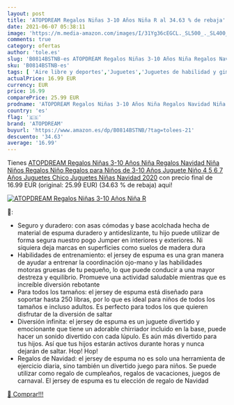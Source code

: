 ```yaml
---
layout: post
title: 'ATOPDREAM Regalos Niñas 3-10 Años Niña R al 34.63 % de rebaja'
date: 2021-06-07 05:38:11
image: 'https://m.media-amazon.com/images/I/31Yg36cEGCL._SL500_._SL400_.jpg'
comments: true
category: ofertas
author: 'tole.es'
slug: 'B0814BSTNB-es ATOPDREAM Regalos Niñas 3-10 Años Niña Regalos Navidad...'
sku: 'B0814BSTNB-es'
tags: [ 'Aire libre y deportes','Juguetes','Juguetes de habilidad y gimnasia','Juguetes y juegos','Sets de malabares','atopdream','juguetes', ]
actualPrice: 16.99 EUR
currency: EUR
price: 16.99
comparePrice: 25.99 EUR
prodname: 'ATOPDREAM Regalos Niñas 3-10 Años Niña Regalos Navidad Niña Niños Regalos Niño Regalos para Niños de 3-10 Años Juguete Niño 4 5 6 7 Años Juguetes Chico Juguetes Niñas Navidad 2020'
country: 'es'
flag: '🇪🇸'
brand: 'ATOPDREAM'
buyurl: 'https://www.amazon.es/dp/B0814BSTNB/?tag=tolees-21'
descuento: '34.63'
average: '16.99'
---
```


Tienes [ATOPDREAM Regalos Niñas 3-10 Años Niña Regalos Navidad Niña Niños Regalos Niño Regalos para Niños de 3-10 Años Juguete Niño 4 5 6 7 Años Juguetes Chico Juguetes Niñas Navidad 2020](https://www.amazon.es/dp/B0814BSTNB/?tag=tolees-21) con precio final de  16.99 EUR (original: 25.99 EUR) (34.63 %  de rebaja) aqui!

[![ATOPDREAM Regalos Niñas 3-10 Años Niña R](https://m.media-amazon.com/images/I/31Yg36cEGCL._SL500_._SL400_.jpg)](https://www.amazon.es/dp/B0814BSTNB/?tag=tolees-21)

🔎:

- Seguro y duradero: con asas cómodas y base acolchada hecha de material de espuma duradero y antideslizante, tu hijo puede utilizar de forma segura nuestro pogo Jumper en interiores y exteriores. Ni siquiera deja marcas en superficies como suelos de madera dura
- Habilidades de entrenamiento: el jersey de espuma es una gran manera de ayudar a entrenar la coordinación ojo-mano y las habilidades motoras gruesas de tu pequeño, lo que puede conducir a una mayor destreza y equilibrio. Promueve una actividad saludable mientras que es increíble diversión rebotante
- Para todos los tamaños: el jersey de espuma está diseñado para soportar hasta 250 libras, por lo que es ideal para niños de todos los tamaños e incluso adultos. Es perfecto para todos los que quieren disfrutar de la diversión de saltar
- Diversión infinita: el jersey de espuma es un juguete divertido y emocionante que tiene un adorable chirriador incluido en la base, puede hacer un sonido divertido con cada lúpulo. Es aún más divertido para tus hijos. Así que tus hijos estarán activos durante horas y nunca dejarán de saltar. Hop! Hop!
- Regalos de Navidad: el jersey de espuma no es solo una herramienta de ejercicio diaria, sino también un divertido juego para niños. Se puede utilizar como regalo de cumpleaños, regalos de vacaciones, juegos de carnaval. El jersey de espuma es tu elección de regalo de Navidad

[🛒 Comprar!!!](https://www.amazon.es/dp/B0814BSTNB/?tag=tolees-21)
